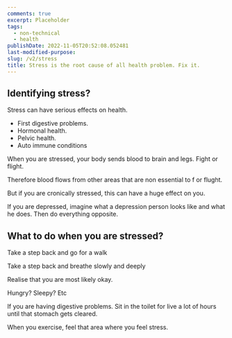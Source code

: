 ```yaml
---
comments: true
excerpt: Placeholder
tags:
  - non-technical
  - health
publishDate: 2022-11-05T20:52:08.052481
last-modified-purpose:
slug: /v2/stress
title: Stress is the root cause of all health problem. Fix it.
---
```


## Identifying stress?

Stress can have serious effects on health.

- First digestive problems.
- Hormonal health.
- Pelvic health.
- Auto immune conditions

When you are stressed, your body sends blood to brain and legs. Fight or flight.

Therefore blood flows from other areas that are non essential to f or flught.

But if you are cronically stressed, this can have a huge effect on you.

If you are depressed, imagine what a depression person looks like and what he does. Then do everything opposite.

## What to do when you are stressed?

Take a step back and go for a walk

Take a step back and breathe slowly and deeply

Realise that you are most likely okay.

Hungry? Sleepy? Etc

If you are having digestive problems. Sit in the toilet for live a lot of hours until that stomach gets cleared.

When you exercise, feel that area where you feel stress.
